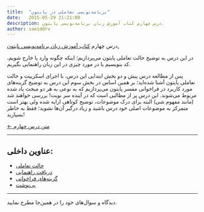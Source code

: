 ```yaml
---
title:  "برنامه‌نویسی تعاملی در پایتون"
date:   2015-05-29 21:21:00
description: درس چهارم کتاب آموزش زبان برنامه‌نویسی پایتون.
author: saeiddrv
---
```


درس چهارم [کتاب آموزش زبان برنامه‌نویسی پایتون.](http://coderz.ir/python)

در این درس به توضیح حالت تعاملی پایتون می‌پردازیم؛ اینکه چگونه وارد یا خارج شویم، کد بنویسیم یا در مورد چیزی در این زبان راهنمایی بگیریم.

پس از مطالعه درس پیش و دو بخش ابتدایی این درس، با اجرای اسکریپت و حالت تعاملی پایتون آشنا شده‌اید؛ بر همین اساس در بخش سوم این درس به توضیح گزینه‌های مورد کاربرد در فراخوانی مفسر پایتون می‌پردازیم که به نوعی به هر دو مبحث یاد شده مربوط می‌شوند. این درس پر از مطالبی است که در آینده سر نوبت! بررسی خواهند شد (مانند مفهوم شی) البته برای درک موضوعات، توضیح کوتاهی ارایه شده ولی بهتر است متمرکز به موضوعات اصلی خود درس باشید و زیاد درگیر آن‌ها نشوید؛ فقط به خاطر بسپارید!


[← متن درس چهارم](http://python.coderz.ir/lessons/l04.html)

---
عناوین داخلی:
---
* [حالت تعاملی](http://python.coderz.ir/lessons/l04.html#id2)
* [دریافت راهنمایی](http://python.coderz.ir/lessons/l04.html#id7)
* [گزینه‌های فراخوانی](http://python.coderz.ir/lessons/l04.html#id8)
* [پی‌نوشت](http://python.coderz.ir/lessons/l04.html#id12)

---

دیدگاه و سوال‌های خود را در همین‌جا مطرح نمایید.
